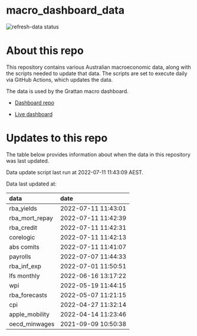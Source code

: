 
<!-- README.md is generated from README.Rmd. Please edit that file -->

# macro\_dashboard\_data

<!-- badges: start -->

![refresh-data
status](https://github.com/grattan/macro_dashboard_data/workflows/refresh-data/badge.svg)

<!-- badges: end -->

# About this repo

This repository contains various Australian macroeconomic data, along
with the scripts needed to update that data. The scripts are set to
execute daily via GitHub Actions, which updates the data.

The data is used by the Grattan macro dashboard.

  - [Dashboard repo](https://github.com/grattan/macrodashboard)

  - [Live dashboard](https://mattcowgill.shinyapps.io/macrodashboard/)

# Updates to this repo

The table below provides information about when the data in this
repository was last updated.

Data update script last run at 2022-07-11 11:43:09 AEST.

Data last updated at:

| data             | date                |
| :--------------- | :------------------ |
| rba\_yields      | 2022-07-11 11:43:01 |
| rba\_mort\_repay | 2022-07-11 11:42:39 |
| rba\_credit      | 2022-07-11 11:42:31 |
| corelogic        | 2022-07-11 11:42:13 |
| abs comits       | 2022-07-11 11:41:07 |
| payrolls         | 2022-07-07 11:44:33 |
| rba\_inf\_exp    | 2022-07-01 11:50:51 |
| lfs monthly      | 2022-06-16 13:17:22 |
| wpi              | 2022-05-19 11:44:15 |
| rba\_forecasts   | 2022-05-07 11:21:15 |
| cpi              | 2022-04-27 11:32:14 |
| apple\_mobility  | 2022-04-14 11:23:46 |
| oecd\_minwages   | 2021-09-09 10:50:38 |
